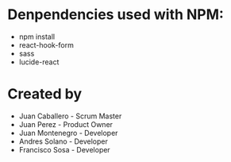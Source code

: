 # Denpendencies used with NPM:
* npm install
* react-hook-form
* sass
* lucide-react
# Created by
* Juan Caballero - Scrum Master
* Juan Perez - Product Owner
* Juan Montenegro - Developer
* Andres Solano - Developer
* Francisco Sosa - Developer
